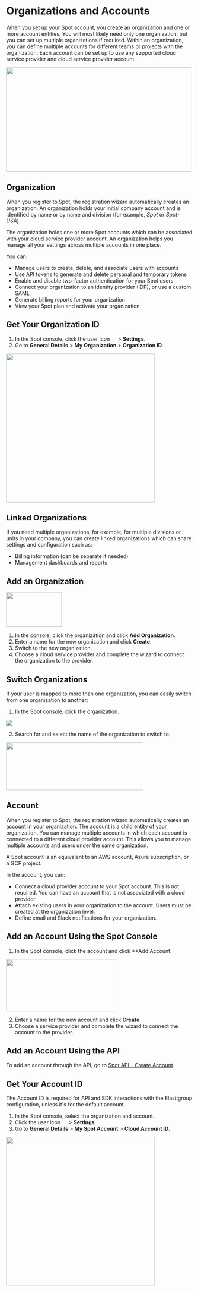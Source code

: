 # Organizations and Accounts

When you set up your Spot account, you create an organization and one or more account entities. You will most likely need only one organization, but you can set up multiple organizations if required. Within an organization, you can define multiple accounts for different teams or projects with the organization. Each account can be set up to use any supported cloud service provider and cloud service provider account.

<img src="/administration/_media/organizations-accounts-01.png" width="500" height="281" />

## Organization

When you register to Spot, the registration wizard automatically creates an organization. An organization holds your initial company account and is identified by name or by name and division (for example, <i>Spot</i> or <i>Spot-USA</i>).

The organization holds one or more Spot accounts which can be associated with your cloud service provider account. An organization helps you manage all your settings across multiple accounts in one place.

You can:

- Manage users to create, delete, and associate users with accounts
- Use API tokens to generate and delete personal and temporary tokens
- Enable and disable two-factor authentication for your Spot users
- Connect your organization to an identity provider (IDP), or use a custom SAML
- Generate billing reports for your organization
- View your Spot plan and activate your organization

## Get Your Organization ID

1. In the Spot console, click the user icon <img height="14" src="https://github.com/spotinst/help/src/docs/administration/_media/usericon.png">  > **Settings**.
2. Go to **General Details** > **My Organization** > **Organization ID**.

<img height="400" src="https://github.com/user-attachments/assets/faae59f5-123a-41a2-bd31-c2be6c471856" />


## Linked Organizations

If you need multiple organizations, for example, for multiple divisions or units in your company, you can create linked organizations which can share settings and configuration such as:

- Billing information (can be separate if needed)
- Management dashboards and reports

## Add an Organization

<img src="/administration/_media/organizations-accounts-03.png" width="150" height="93" />

1. In the console, click the organization and click **Add Organization**.
2. Enter a name for the new organization and click **Create**.
3. Switch to the new organization.
4. Choose a cloud service provider and complete the wizard to connect the organization to the provider.

## Switch Organizations

If your user is mapped to more than one organization, you can easily switch from one organization to another:

1. In the Spot console, click the organization.

<img src="/administration/_media/switch-organization-01a.png" />

2. Search for and select the name of the organization to switch to.

<img src="/administration/_media/switch-organization-02.png" width="370" height="128" />

## Account

When you register to Spot, the registration wizard automatically creates an account in your organization. The account is a child entity of your organization. You can manage multiple accounts in which each account is connected to a different cloud provider account. This allows you to manage multiple accounts and users under the same organization.

A Spot account is an equivalent to an AWS account, Azure subscription, or a GCP project.

In the account, you can:

- Connect a cloud provider account to your Spot account. This is not required. You can have an account that is not associated with a cloud provider.
- Attach existing users in your organization to the account. Users must be created at the organization level.
- Define email and Slack notifications for your organization.

## Add an Account Using the Spot Console

1. In the Spot console, click the account and click **Add Account.

<img src="/administration/_media/organizations-accounts-04.png" width="300" height="140" />

2. Enter a name for the new account and click **Create**.
3. Choose a service provider and complete the wizard to connect the account to the provider.

## Add an Account Using the API

To add an account through the API, go to [Spot API – Create Account](https://docs.spot.io/api/#operation/OrganizationsAndAccountsCreateAccount).

## Get Your Account ID

The Account ID is required for API and SDK interactions with the Elastigroup configuration, unless it's for the default account.

1. In the Spot console, select the organization and account.
2. Click the user icon <img height="14" src="https://github.com/spotinst/help/src/docs/administration/_media/usericon.png">  > **Settings**.
3. Go to **General Details** > **My Spot Account** > **Cloud Account ID**.
   
  <img width="400" src="https://github.com/user-attachments/assets/9a0378a6-248b-4d06-a3cc-1351386d2a37" />
